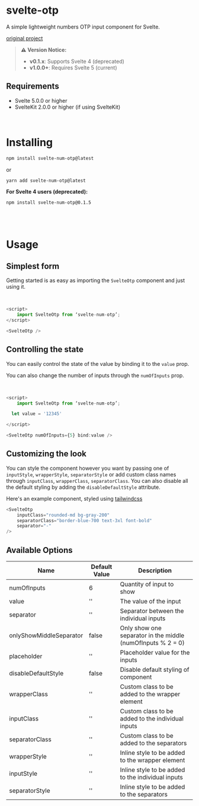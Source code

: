 # svelte-otp

A simple lightweight numbers OTP input component for Svelte.

[original project](https://github.com/K4UNG/svelte-otp)

> **⚠️ Version Notice:**
> - **v0.1.x**: Supports Svelte 4 (deprecated)
> - **v1.0.0+**: Requires Svelte 5 (current)

## Requirements

- Svelte 5.0.0 or higher
- SvelteKit 2.0.0 or higher (if using SvelteKit)

<br/>

# Installing

```bash
npm install svelte-num-otp@latest
```

or

```bash
yarn add svelte-num-otp@latest
```

**For Svelte 4 users (deprecated):**
```bash
npm install svelte-num-otp@0.1.5
```

<br/>
<br/>

# Usage

## Simplest form

Getting started is as easy as importing the `SvelteOtp` component and just using it.

<br/>

```js
<script>
    import SvelteOtp from ‘svelte-num-otp’;
</script>

<SvelteOtp />
```

## Controlling the state

You can easily control the state of the value by binding it to the `value` prop.

You can also change the number of inputs through the `numOfInputs` prop.

<br/>

```js
<script>
	import SvelteOtp from ‘svelte-num-otp’;

  let value = '12345'

</script>

<SvelteOtp numOfInputs={5} bind:value />
```

## Customizing the look

You can style the component however you want by passing one of `inputStyle`, `wrapperStyle`, `separatorStyle` or add custom class names through `inputClass`, `wrapperClass`, `separatorClass`. You can also disable all the default styling by adding the `disableDefaultStyle` attribute.

Here's an example component, styled using [tailwindcss](https://tailwindcss.com/ 'Tailwind css framework')

```js
<SvelteOtp
	inputClass="rounded-md bg-gray-200"
	separatorClass="border-blue-700 text-3xl font-bold"
	separator="-"
/>
```

## Available Options

| **Name**                | **Default Value** | **Description**                                             |
| ----------------------- | ----------------- | ----------------------------------------------------------- |
| numOfInputs             | 6                 | Quantity of input to show                                   |
| value                   | ''                | The value of the input                                      |
| separator               | ''                | Separator between the individual inputs                     |
| onlyShowMiddleSeparator | false             | Only show one separator in the middle (numOfInputs % 2 = 0) |
| placeholder             | ''                | Placeholder value for the inputs                            |
| disableDefaultStyle     | false             | Disable default styling of component                        |
| wrapperClass            | ''                | Custom class to be added to the wrapper element             |
| inputClass              | ''                | Custom class to be added to the individual inputs           |
| separatorClass          | ''                | Custom class to be added to the separators                  |
| wrapperStyle            | ''                | Inline style to be added to the wrapper element             |
| inputStyle              | ''                | Inline style to be added to the individual inputs           |
| separatorStyle          | ''                | Inline style to be added to the separators                  |
